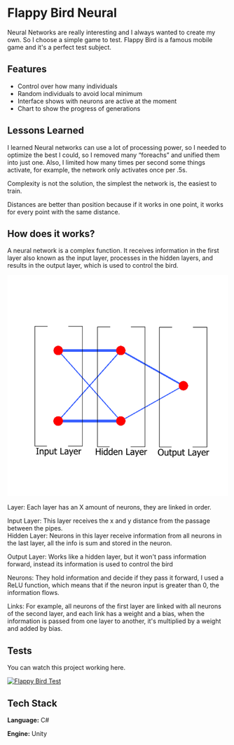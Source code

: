 
# Flappy Bird Neural

Neural Networks are really interesting and I always wanted to create my own. So I choose a simple game to test. Flappy Bird is a famous mobile game and it's a perfect test subject.
## Features

- Control over how many individuals
- Random individuals to avoid local minimum
- Interface shows with neurons are active at the moment
- Chart to show the progress of generations

## Lessons Learned

I learned Neural networks can use a lot of processing power, so I needed to optimize the best I could, so I removed many “foreachs” and unified them into just one. Also, I limited how many times per second some things activate, for example, the network only activates once per .5s.  

Complexity is not the solution, the simplest the network is, the easiest to train.  

Distances are better than position because if it works in one point, it works for every point with the same distance.

## How does it works?

A neural network is a complex function. It receives information in the first layer also known as the input layer, processes in the hidden layers, and results in the output layer, which is used to control the bird.  

[![Layer](Assets/Sprites/layer.png)](https://imgur.com/a/6SIQBqp)

Layer: Each layer has an X amount of neurons, they are linked in order.  

Input Layer: This layer receives the x and y distance from the passage between the pipes.  
Hidden Layer: Neurons in this layer receive information from all neurons in the last layer, all the info is sum and stored in the neuron.  

Output Layer: Works like a hidden layer, but it won't pass information forward, instead its information is used to control the bird  

Neurons: They hold information and decide if they pass it forward, I used a ReLU function, which means that if the neuron input is greater than 0, the information flows.   

Links: For example, all neurons of the first layer are linked with all neurons of the second layer, and each link has a weight and a bias, when the information is passed from one layer to another, it's multiplied by a weight and added by bias.  

## Tests

You can watch this project working here.

[![Flappy Bird Test](http://img.youtube.com/vi/p15tzfX17ig/0.jpg)](https://youtu.be/p15tzfX17ig "Flappy Bird Test")
## Tech Stack

**Language:** C#

**Engine:** Unity

